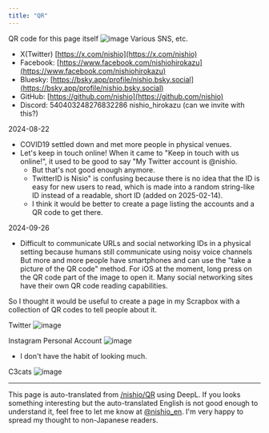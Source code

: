 ```yaml
---
title: "QR"
---
```


QR code for this page itself
![image](https://gyazo.com/4f317cd9a9df70d2ecf8046aedacb1d8/thumb/1000)
Various SNS, etc.
- X(Twitter) [https://x.com/nishio](https://x.com/nishio)
- Facebook: [https://www.facebook.com/nishiohirokazu](https://www.facebook.com/nishiohirokazu)
- Bluesky: [https://bsky.app/profile/nishio.bsky.social](https://bsky.app/profile/nishio.bsky.social)
- GitHub: [https://github.com/nishio](https://github.com/nishio)
- Discord: 540403248276832286 nishio_hirokazu (can we invite with this?)


2024-08-22
- COVID19 settled down and met more people in physical venues.
- Let's keep in touch online! When it came to "Keep in touch with us online!", it used to be good to say "My Twitter account is @nishio.
    - But that's not good enough anymore.
    - TwitterID is Nisio" is confusing because there is no idea that the ID is easy for new users to read, which is made into a random string-like ID instead of a readable, short ID (added on 2025-02-14).
    - I think it would be better to create a page listing the accounts and a QR code to get there.


2024-09-26
- Difficult to communicate URLs and social networking IDs in a physical setting because humans still communicate using noisy voice channels
But more and more people have smartphones and can use the "take a picture of the QR code" method.
For iOS at the moment, long press on the QR code part of the image to open it.
Many social networking sites have their own QR code reading capabilities.

So I thought it would be useful to create a page in my Scrapbox with a collection of QR codes to tell people about it.

Twitter
![image](https://gyazo.com/c4722b18ea854dda70ae8ccffe9163b8/thumb/1000)

Instagram
Personal Account
![image](https://gyazo.com/52a859e5dbafc0556f47527fe6a62d17/thumb/1000)
- I don't have the habit of looking much.

C3cats
![image](https://gyazo.com/fc57e9078058da9a3ce71b2467e7df32/thumb/1000)


---
This page is auto-translated from [/nishio/QR](https://scrapbox.io/nishio/QR) using DeepL. If you looks something interesting but the auto-translated English is not good enough to understand it, feel free to let me know at [@nishio_en](https://twitter.com/nishio_en). I'm very happy to spread my thought to non-Japanese readers.